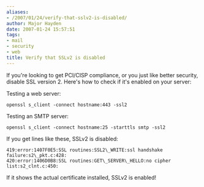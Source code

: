 ```yaml
---
aliases:
- /2007/01/24/verify-that-sslv2-is-disabled/
author: Major Hayden
date: 2007-01-24 15:57:51
tags:
- mail
- security
- web
title: Verify that SSLv2 is disabled
---
```


If you're looking to get PCI/CISP compliance, or you just like better security, disable SSL version 2. Here's how to check if it's enabled on your server:

Testing a web server:

```
openssl s_client -connect hostname:443 -ssl2
```

Testing an SMTP server:

```
openssl s_client -connect hostname:25 -starttls smtp -ssl2
```

If you get lines like these, SSLv2 is disabled:

```
419:error:1407F0E5:SSL routines:SSL2\_WRITE:ssl handshake failure:s2\_pkt.c:428:
420:error:1406D0B8:SSL routines:GET\_SERVER\_HELLO:no cipher list:s2_clnt.c:450:
```

If it shows the actual certificate installed, SSLv2 is enabled!